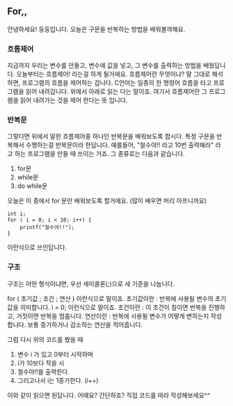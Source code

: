 ## For,, 

안녕하세요! 둥둥입니다. 오늘은 구문을 반복하는 방법을 배워볼까해요.

### 흐름제어

지금까지 우리는 변수를 만들고, 변수에 값을 넣고, 그 변수를 출력하는 방법을 배웠답니다. 오늘부터는 흐름제어! 라는걸 하게 될거에요. 흐름제어란 무엇이냐? 말 그대로 해석하면, 프로그램의 흐름을 제어하는 겁니다. C언어는 일종의 한 명령어 흐름을 타고 프로그램을 읽어 내려갑니다. 위에서 아래로 읽는 다는 말이죠. 여기서 흐름제어란 그 프로그램을 읽어 내려가는 것을 제어 한다는 뜻 입니다.



### 반복문

그렇다면 위에서 말한 흐름제어중 하나인 반복문을 배워보도록 합시다. 특정 구문을 반복해서 수행하는걸 반복문이라 한답니다. 예를들어, "철수야!! 라고 10번 출력해라" 라고 하는 프로그램을 만들 때 쓰이는 거죠. 그 종류로는 다음과 같습니다.
1. for문
2. while문
3. do while문

오늘은 이 중에서 for 문만 배워보도록 할거에요. (많이 배우면 머리 아프니까요)

```
int i;
for ( i = 0; i < 10; i++) {
    printf("철수야!!");
}
```

이런식으로 쓰인답니다.

### 구조
구조는 어떤 형식이냐면, 우선 세미콜론(;)으로 세 기준을 나눕니다.

for ( 초기값 ; 조건 ; 연산 ) 이런식으로 말이죠.
초기값이란 : 반복에 사용될 변수의 초기값을 의미합니다. i = 0; 이런식으로 말이죠.
조건이란 : 이 조건이 참이면 반복을 진행하고, 거짓이면 반복을 멈춥니다.
연산이란 : 반복에 사용될 변수가 어떻게 변하는지 작성합니다. 보통 증가하거나 감소하는 연산을 적어줍니다.

그럼 다시 위의 코드를 봤을 때

1. 변수 i 가 있고 0부터 시작하며
2. i가 10보다 작을 시
3. 철수야!!를 출력한다.
4. 그리고나서 i는 1증가한다. (i++)

이와 같이 읽으면 된답니다. 어때요? 간단하죠? 직접 코드를 따라 작성해보세요^^